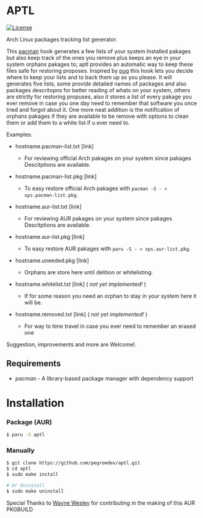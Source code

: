 APTL
===

[![License](https://img.shields.io/badge/license-MIT-blue.svg?style=flat)](https://gitlab.com/pegromDev/aptl/LICENSE)

Arch Linux packages tracking list generator.

This [pacman](https://wiki.archlinux.org/title/Pacman) hook generates a few lists of your system Installed pakages
but also keep track of the ones you remove plus keeps an eye in your system orphans pakages to; aptl provides an automatic way to keep these files safe for restoring proposes.
Inspired by [pug](https://aur.archlinux.org/packages/pug/) this hook lets you decide where to keep your lists and to back them up as you please. 
It will generates five lists, some provide detailed names of packages and also packages descritopns for better reading of whats on your system, others are strictly for restoring propuses,
also it stores a list of every pakage you ever remove in case you one day need to remember that software you once tried and forgot about it.
One more neat addition is the notification of orphans pakages if they are available to be remove with options to clean them or add them to a white list if u ever need to.

Examples:

*	hostname.pacman-list.txt	[link]
	- For reviewing official Arch pakages on your system since pakages Descitptions are available.

*	hostname.pacman-list.pkg	[link]
	- To easy restore official Arch pakages with `pacman -S - < xps.pacman-list.pkg`.

*	hostname.aur-list.txt		[link]
	- For reviewing AUR pakages on your system since pakages Descitptions are available.

*	hostname.aur-list.pkg		[link]
	- To easy restore AUR pakages with `paru -S - < xps.aur-list.pkg`.

*	hostname.uneeded.pkg		[link]
	- Orphans are store here until delition or whitelisting.

*	hostname.whitelist.txt		[link]	( *not yet implemented!* )
	- If for some reason you need an orphan to stay in your system here it will be.	

*	hostname.removed.txt		[link]	( *not yet implemented!* )
	- For way to time travel in case you ever need to remember an erased one 		


Suggestion, improvements and more are Welcome!.


## Requirements

* *pacman* - A library-based package manager with dependency support

# Installation

### Package (AUR)
```bash
$ paru -S aptl
```
### Manually

```bash
$ git clone https://github.com/pegromdev/aptl.git
$ cd aptl
$ sudo make install

# Or Uninstall
$ sudo make uninstall
```

Special Thanks to [Wayne Wesley](https://github.com/The-Repo-Club/) for contributing in the making of this AUR PKGBUILD
